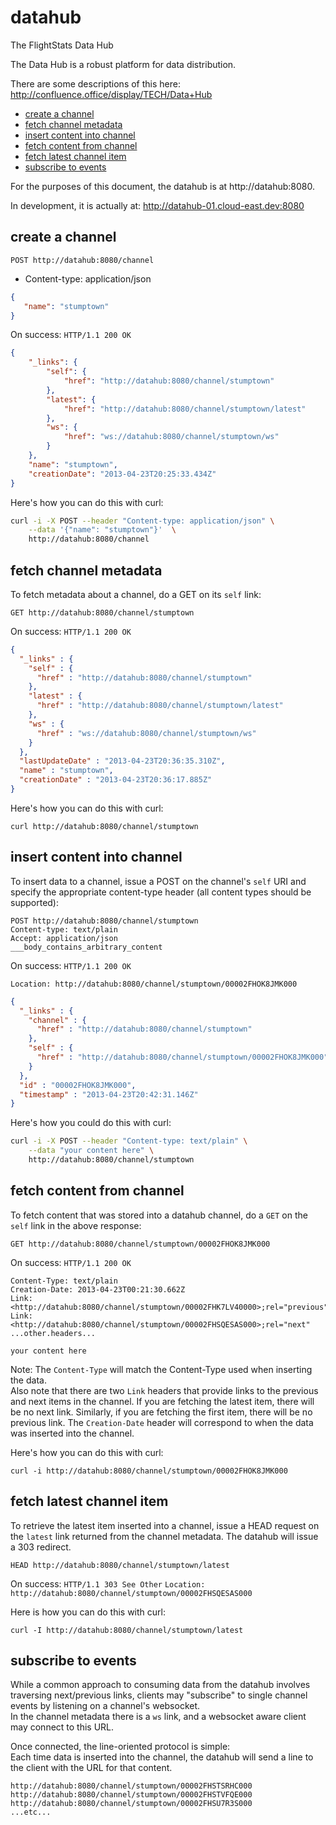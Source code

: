 datahub
=======

The FlightStats Data Hub

The Data Hub is a robust platform for data distribution.  

There are some descriptions of this here:
http://confluence.office/display/TECH/Data+Hub

* [create a channel](#create-a-channel)
* [fetch channel metadata](#fetch-channel-metadata)
* [insert content into channel](#insert-content-into-channel)
* [fetch content from channel](#fetch-content-from-channel)
* [fetch latest channel item](#fetch-latest-channel-item)
* [subscribe to events](#subscribe-to-events)

For the purposes of this document, the datahub is at http://datahub:8080.

In development, it is actually at: http://datahub-01.cloud-east.dev:8080

## create a channel

`POST http://datahub:8080/channel`

* Content-type: application/json

```json
{  
   "name": "stumptown"
}
```

On success:  `HTTP/1.1 200 OK`

```json
{
    "_links": {
        "self": {
            "href": "http://datahub:8080/channel/stumptown"
        },
        "latest": {
            "href": "http://datahub:8080/channel/stumptown/latest"
        },
        "ws": {
            "href": "ws://datahub:8080/channel/stumptown/ws"
        }
    },
    "name": "stumptown",
    "creationDate": "2013-04-23T20:25:33.434Z"
}
```

Here's how you can do this with curl:
```bash
curl -i -X POST --header "Content-type: application/json" \
    --data '{"name": "stumptown"}'  \
    http://datahub:8080/channel
```

## fetch channel metadata

To fetch metadata about a channel, do a GET on its `self` link:

`GET http://datahub:8080/channel/stumptown`

On success: `HTTP/1.1 200 OK`

```json
{
  "_links" : {
    "self" : {
      "href" : "http://datahub:8080/channel/stumptown"
    },
    "latest" : {
      "href" : "http://datahub:8080/channel/stumptown/latest"
    },
    "ws" : {
      "href" : "ws://datahub:8080/channel/stumptown/ws"
    }
  },
  "lastUpdateDate" : "2013-04-23T20:36:35.310Z",
  "name" : "stumptown",
  "creationDate" : "2013-04-23T20:36:17.885Z"
}
```

Here's how you can do this with curl:

`curl http://datahub:8080/channel/stumptown`

## insert content into channel

To insert data to a channel, issue a POST on the channel's `self` URI and specify the appropriate
content-type header (all content types should be supported):

```
POST http://datahub:8080/channel/stumptown
Content-type: text/plain
Accept: application/json
___body_contains_arbitrary_content
```

On success: `HTTP/1.1 200 OK`

`Location: http://datahub:8080/channel/stumptown/00002FHOK8JMK000`

```json
{
  "_links" : {
    "channel" : {
      "href" : "http://datahub:8080/channel/stumptown"
    },
    "self" : {
      "href" : "http://datahub:8080/channel/stumptown/00002FHOK8JMK000"
    }
  },
  "id" : "00002FHOK8JMK000",
  "timestamp" : "2013-04-23T20:42:31.146Z"
}
```

Here's how you could do this with curl:

```bash
curl -i -X POST --header "Content-type: text/plain" \
    --data "your content here" \
    http://datahub:8080/channel/stumptown
```

## fetch content from channel

To fetch content that was stored into a datahub channel, do a `GET` on the `self` link in the above response:

`GET http://datahub:8080/channel/stumptown/00002FHOK8JMK000`

On success: `HTTP/1.1 200 OK`
```
Content-Type: text/plain
Creation-Date: 2013-04-23T00:21:30.662Z
Link: <http://datahub:8080/channel/stumptown/00002FHK7LV40000>;rel="previous"
Link: <http://datahub:8080/channel/stumptown/00002FHSQESAS000>;rel="next"
...other.headers...

your content here
```

Note: The `Content-Type` will match the Content-Type used when inserting the data.  
Also note that there are two `Link` headers that provide links to the previous and next items in the channel.
If you are fetching the latest item, there will be no next link.
Similarly, if you are fetching the first item, there will be no previous link.
The `Creation-Date` header will correspond to when the data was inserted into the channel.

Here's how you can do this with curl:

`curl -i http://datahub:8080/channel/stumptown/00002FHOK8JMK000`

## fetch latest channel item

To retrieve the latest item inserted into a channel, issue a HEAD request on the `latest` link returned from the channel
metadata.  The datahub will issue a 303 redirect.

`HEAD http://datahub:8080/channel/stumptown/latest`

On success:  `HTTP/1.1 303 See Other`
`Location: http://datahub:8080/channel/stumptown/00002FHSQESAS000`

Here is how you can do this with curl:

`curl -I http://datahub:8080/channel/stumptown/latest`

## subscribe to events

While a common approach to consuming data from the datahub involves traversing next/previous links, clients may 
"subscribe" to single channel events by listening on a channel's websocket.  
In the channel metadata there is a `ws` link, and a websocket aware client may connect to this URL.

Once connected, the line-oriented protocol is simple:  
Each time data is inserted into the channel, the datahub will send a line to the client with the
URL for that content.

```
http://datahub:8080/channel/stumptown/00002FHSTSRHC000
http://datahub:8080/channel/stumptown/00002FHSTVFQE000
http://datahub:8080/channel/stumptown/00002FHSU7R3S000
...etc...
```

